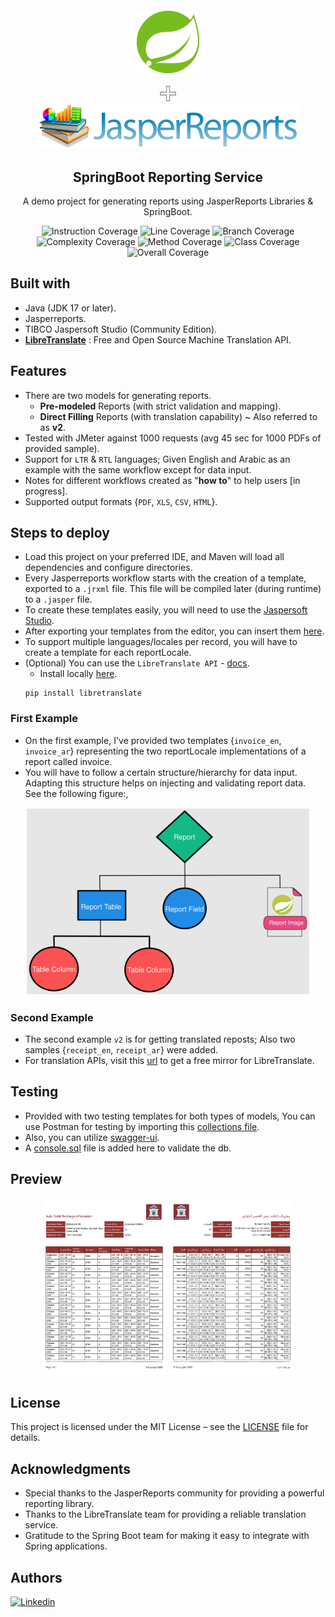 <div align="center" style="margin-top: 20px">
  <img src="samples/spring.svg" width="100px" height="100px" alt="spring"/>
  <br/>
  <br/>
  <img src="samples/plus.svg" width="5%" alt="spring"/>
  <br/>
  <img src="samples/jasper-reports.png" width="417" alt="jasperreports"/>
  <h2>SpringBoot Reporting Service</h2>
  <p>A demo project for generating reports using JasperReports Libraries & SpringBoot.</p>

![Instruction Coverage](https://img.shields.io/badge/Instruction-Coverage-85%25-brightgreen)
![Line Coverage](https://img.shields.io/badge/Line-Coverage-80%25-yellow)
![Branch Coverage](https://img.shields.io/badge/Branch-Coverage-70%25-red)
![Complexity Coverage](https://img.shields.io/badge/Complexity-Coverage-60%25-red)
![Method Coverage](https://img.shields.io/badge/Method-Coverage-75%25-yellow)
![Class Coverage](https://img.shields.io/badge/Class-Coverage-90%25-brightgreen)
![Overall Coverage](https://img.shields.io/badge/Overall-Coverage-78%25-yellow)

</div>

## Built with

- Java (JDK 17 or later).
- Jasperreports.
- TIBCO Jaspersoft Studio (Community Edition).
- **[LibreTranslate]("https://github.com/LibreTranslate/LibreTranslate")** : Free and Open Source Machine Translation
  API.

## Features

- There are two models for generating reports.
    - **Pre-modeled** Reports (with strict validation and mapping).
    - **Direct Filling** Reports (with translation capability) ~ Also referred to as **v2**.
- Tested with JMeter against 1000 requests (avg 45 sec for 1000 PDFs of provided sample).
- Support for `LTR` & `RTL` languages; Given English and Arabic as an example with the same workflow except for data
  input.
- Notes for different workflows created as "**how to**" to help users [in progress].
- Supported output formats {`PDF`, `XLS`, `CSV`, `HTML`}.

## Steps to deploy

- Load this project on your preferred IDE, and Maven will load all dependencies
  and configure directories.
- Every Jasperreports workflow starts with the creation of a template, exported to a `.jrxml` file.
  This file will be compiled later (during runtime) to a `.jasper` file.
- To create these templates easily, you will need to use the [Jaspersoft Studio](https://community.jaspersoft.com/download-jaspersoft/download-jaspersoft/).
- After exporting your templates from the editor, you can insert them [here]("src/main/resources/static/templates").
- To support multiple languages/locales per record, you will have to create a template for each reportLocale.
- (Optional) You can use the `LibreTranslate API` - [docs](https://github.com/LibreTranslate/LibreTranslate/blob/main/README.md).
  - Install locally [here](local).
  ```shell
  pip install libretranslate
  ```
### First Example
- On the first example, I've provided two templates {`invoice_en`, `invoice_ar`} representing the two reportLocale
  implementations of a report called invoice.
- You will have to follow a certain structure/hierarchy for data input.
  Adapting this structure helps on
  injecting and validating report data.  
  See the following figure:,
  
<div align="center">
<img src="samples/overview.svg" height="300" alt="overview"/>
</div>

### Second Example
- The second example `v2` is for getting translated reposts; Also two samples {`receipt_en`, `receipt_ar`} were added.
- For translation APIs,
  visit this [url](https://github.com/LibreTranslate/LibreTranslate/tree/main?tab=readme-ov-file#mirrors)
  to get a free mirror for LibreTranslate.

## Testing

- Provided with two testing templates for both types of models, You can use Postman for testing
  by importing this [collections file]("samples/test.postman_collection.json").
- Also, you can utilize [swagger-ui]("http://localhost:8083/swagger-ui/index.html).
- A [console.sql](samples/console.sql) file is added here to validate the db.

## Preview

<p align="center">
  <reportTable>
    <tr>
      <td><img src="samples/en_Page1.jpg" style="width: 200px" alt="report_english"/></td>
      <td><img src="samples/ar_Page1.jpg" style="width: 200px" alt="report_arabic"/></td>
    </tr>
  </reportTable>
</p> 

## License

This project is licensed under the MIT License – see the [LICENSE](LICENSE) file for details.

## Acknowledgments

- Special thanks to the JasperReports community for providing a powerful reporting library.
- Thanks to the LibreTranslate team for providing a reliable translation service.
- Gratitude to the Spring Boot team for making it easy to integrate with Spring applications.

## Authors

[![Linkedin](https://img.shields.io/badge/LinkedIn-0077B5?style=for-the-badge&logo=linkedin&logoColor=white&label=Muhammad%20Ali)](https://linkedin.com/in/zatribune)


 
 
